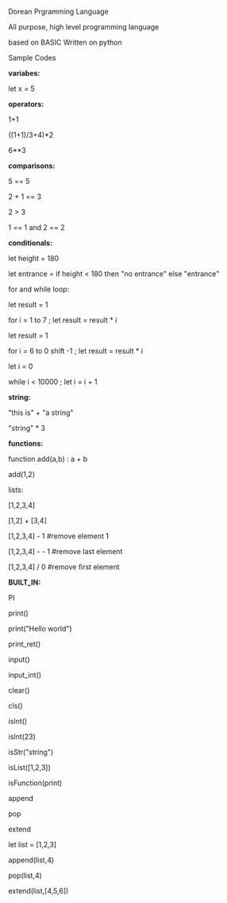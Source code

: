 Dorean Prgramming Language 

All purpose, high level programming language 

based on BASIC Written on python 

Sample Codes

**variabes:**

let x = 5

**operators:**

1+1

((1+1)/3+4)*2

6**3

**comparisons:**

5 == 5

2 + 1 == 3

2 > 3

1 == 1  and 2 == 2

**conditionals:**

let height = 180

let entrance = if height < 180 then "no entrance" else "entrance"

for and while loop:

let result = 1

for i = 1 to 7 ; let result = result * i

let result = 1

for i = 6 to 0 shift -1 ; let result = result * i

let i = 0

while i < 10000 ; let i = i + 1

**string:**

"this is" + "a string"

"string" * 3


**functions:**

function add(a,b) : a + b

add(1,2)

lists:

[1,2,3,4]

[1,2] + [3,4]

[1,2,3,4] - 1 #remove element 1

[1,2,3,4] - - 1 #remove last element

[1,2,3,4] / 0 #remove first element

**BUILT_IN:**

PI

print()

print("Hello world")

print_ret()

input()

input_int()

clear()

cls()

isInt()

isInt(23)

isStr("string")

isList([1,2,3])

isFunction(print)

append

pop

extend

let list = [1,2,3]

append(list,4)

pop(list,4)

extend(list,[4,5,6])
